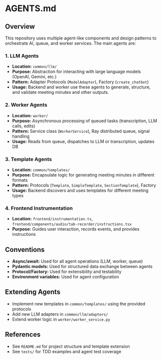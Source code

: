 # AGENTS.md

## Overview
This repository uses multiple agent-like components and design patterns to orchestrate AI, queue, and worker services. The main agents are:

### 1. LLM Agents
- **Location:** `common/llm/`
- **Purpose:** Abstraction for interacting with large language models (OpenAI, Gemini, etc.)
- **Pattern:** Adapter Protocols (`ModelAdapter`), Factory (`create_chatbot`)
- **Usage:** Backend and worker use these agents to generate, structure, and validate meeting minutes and other outputs.

### 2. Worker Agents
- **Location:** `worker/`
- **Purpose:** Asynchronous processing of queued tasks (transcription, LLM calls, edits)
- **Pattern:** Service class (`WorkerService`), Ray distributed queue, signal handling
- **Usage:** Reads from queue, dispatches to LLM or transcription, updates DB

### 3. Template Agents
- **Location:** `common/templates/`
- **Purpose:** Encapsulate logic for generating meeting minutes in different formats
- **Pattern:** Protocols (`Template`, `SimpleTemplate`, `SectionTemplate`), Factory
- **Usage:** Backend discovers and uses templates for different meeting types

### 4. Frontend Instrumentation
- **Location:** `frontend/instrumentation.ts`, `frontend/components/audio/tab-recorder/instructions.tsx`
- **Purpose:** Guides user interaction, records events, and provides instructions

## Conventions
- **Async/await:** Used for all agent operations (LLM, worker, queue)
- **Pydantic models:** Used for structured data exchange between agents
- **Protocol/Factory:** Used for extensibility and testability
- **Environment variables:** Used for agent configuration

## Extending Agents
- Implement new templates in `common/templates/` using the provided protocols
- Add new LLM adapters in `common/llm/adapters/`
- Extend worker logic in `worker/worker_service.py`

## References
- See `README.md` for project structure and template extension
- See `tests/` for TDD examples and agent test coverage
